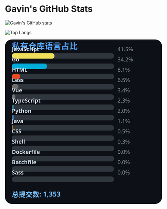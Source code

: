 # Gavin's GitHub Stats

![Gavin's GitHub stats](https://github-readme-stats.vercel.app/api?username=gavinhaydy&show_icons=true&theme=tokyonight)

![Top Langs](https://github-readme-stats.vercel.app/api/top-langs/?username=gavinhaydy&layout=compact)






















































































































<!-- PRIVATE_STATS_START -->
![私有仓库统计](./.github/private-stats.svg)
<!-- PRIVATE_STATS_END -->





















































































































